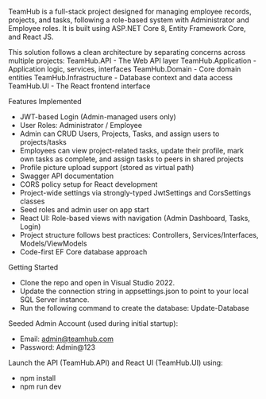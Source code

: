 TeamHub is a full-stack project designed for managing employee records, projects, and tasks, following a role-based system with Administrator and Employee roles. 
It is built using ASP.NET Core 8, Entity Framework Core, and React JS. 

This solution follows a clean architecture by separating concerns across multiple projects:
TeamHub.API - The Web API layer
TeamHub.Application - Application logic, services, interfaces
TeamHub.Domain - Core domain entities
TeamHub.Infrastructure - Database context and data access
TeamHub.UI - The React frontend interface

Features Implemented

- JWT-based Login (Admin-managed users only)
- User Roles: Administrator / Employee
- Admin can CRUD Users, Projects, Tasks, and assign users to projects/tasks
- Employees can view project-related tasks, update their profile, mark own tasks as complete, and assign tasks to peers in shared projects
- Profile picture upload support (stored as virtual path)
- Swagger API documentation
- CORS policy setup for React development
- Project-wide settings via strongly-typed JwtSettings and CorsSettings classes
- Seed roles and admin user on app start
- React UI: Role-based views with navigation (Admin Dashboard, Tasks, Login)
- Project structure follows best practices: Controllers, Services/Interfaces, Models/ViewModels
- Code-first EF Core database approach

Getting Started
- Clone the repo and open in Visual Studio 2022.
- Update the connection string in appsettings.json to point to your local SQL Server instance.
-  Run the following command to create the database: Update-Database

Seeded Admin Account (used during initial startup):
- Email: admin@teamhub.com
- Password: Admin@123

Launch the API (TeamHub.API) and React UI (TeamHub.UI) using:
- npm install
- npm run dev
